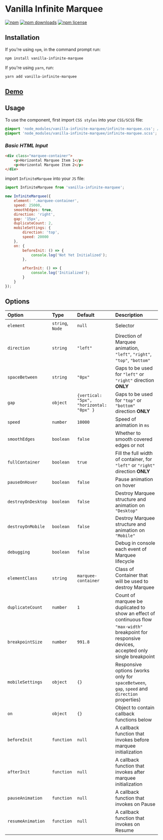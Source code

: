 # Vanilla Infinite Marquee

[![npm](https://img.shields.io/npm/v/react-fast-marquee.svg)](https://www.npmjs.com/package/vanilla-infinite-marquee)
[![npm downloads](https://img.shields.io/npm/dt/react-fast-marquee.svg)](https://www.npmjs.com/package/vanilla-infinite-marquee)
[![npm license](https://img.shields.io/npm/l/react-fast-marquee.svg)](https://www.npmjs.com/package/vanilla-infinite-marquee)

## Installation

If you're using `npm`, in the command prompt run:

```sh
npm install vanilla-infinite-marquee
```

If you're using `yarn`, run:

```sh
yarn add vanilla-infinite-marquee
```

## **[Demo](https://master--infinite-marquee-demo.netlify.app/)**

## Usage
To use the component, first import `CSS styles` into your `CSS/SCSS` file:
```scss
@import 'node_modules/vanilla-infinite-marquee/infinite-marquee.css'; //OR
@import 'node_modules/vanilla-infinite-marquee/infinite-marquee.scss';
```
### _Basic HTML Input_
```html
<div class="marquee-container">
    <p>Horizontal Marquee Item 1</p>
    <p>Horizontal Marquee Item 2</p>
</div>
```
import `InfiniteMarquee` into your `JS` file:
```jsx
import InfiniteMarquee from 'vanilla-infinite-marquee';

new InfiniteMarquee({
	element: '.marquee-container',
	speed: 25000,
	smoothEdges: true,
	direction: 'right',
	gap: '15px',
	duplicateCount: 2,
	mobileSettings: {
		direction: 'top',
		speed: 20000
	},
	on: {
		beforeInit: () => {
			console.log('Not Yet Initialized');
		},

		afterInit: () => {
			console.log('Initialized');
		}
	}
});
```

## Options
| Option             | Type             | Default                                  | Description                                                                                   |
|:-------------------|:-----------------|:-----------------------------------------|:----------------------------------------------------------------------------------------------|
| `element`          | `string`, `Node` | `null`                                   | Selector                                                                                      |
| `direction`        | `string`         | `"left"`                                 | Direction of Marquee animation, `"left"`, `"right"`, `"top"`, `"bottom"`                      |
| `spaceBetween`     | `string`         | `"0px"`                                  | Gaps to be used for `"left"` or `"right"` direction **ONLY**                                  |
| `gap`              | `object`         | `{vertical: "5px", "horizontal: "0px" }` | Gaps to be used for `"top"` or `"bottom"` direction **ONLY**                                  |
| `speed`            | `number`         | `10000`                                  | Speed of animation in `ms`                                                                    |
| `smoothEdges`      | `boolean`        | `false`                                  | Whether to smooth covered edges or not                                                        |
| `fullContainer`    | `boolean`        | `true`                                   | Fill the full width of container, for `"left"` or `"right"` direction **ONLY**                |
| `pauseOnHover`     | `boolean`        | `false`                                  | Pause animation on hover                                                                      |
| `destroyOnDesktop` | `boolean`        | `false`                                  | Destroy Marquee structure and animation on `"Desktop"`                                        |
| `destroyOnMobile`  | `boolean`        | `false`                                  | Destroy Marquee structure and animation on `"Mobile"`                                         |
| `debugging`        | `boolean`        | `false`                                  | Debug in console each event of Marquee lifecycle                                              |
| `elementClass`     | `string`         | `marquee-container`                      | Class of Container that will be used to destroy Marquee                                       |
| `duplicateCount`   | `number`         | `1`                                      | Count of marquee be duplicated to show an effect of continuous flow                           |
| `breakpointSize`   | `number`         | `991.8`                                  | `"max-width"` breakpoint for responsive devices, accepted only single breakpoint              |
| `mobileSettings`   | `object`         | `{}`                                     | Responsive options (works only for `spaceBetween`, `gap`, `speed` and `direction` properties) |
| `on`               | `object`         | `{}`                                     | Object to contain callback functions below                                                    |
| `beforeInit`       | `function`       | `null`                                   | A callback function that invokes before marquee initialization                                |
| `afterInit`        | `function`       | `null`                                   | A callback function that invokes after marquee initialization                                 |
| `pauseAnimation`   | `function`       | `null`                                   | A callback function that invokes on Pause                                                     |
| `resumeAnimation`  | `function`       | `null`                                   | A callback function that invokes on Resume                                                    |

